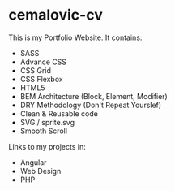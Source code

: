 # cemalovic-cv
This is my Portfolio Website. It contains:

- SASS
- Advance CSS
- CSS Grid
- CSS Flexbox
- HTML5
- BEM Architecture (Block, Element, Modifier)
- DRY Methodology (Don't Repeat Yourslef)
- Clean & Reusable code
- SVG / sprite.svg
- Smooth Scroll

Links to my projects in:
- Angular
- Web Design
- PHP